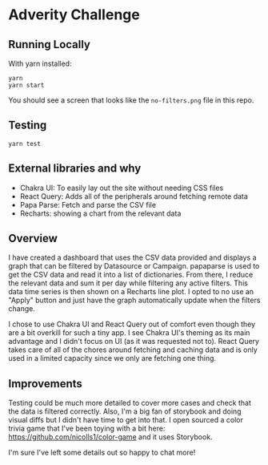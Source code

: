 # Adverity Challenge

## Running Locally

With yarn installed:

```
yarn
yarn start
```

You should see a screen that looks like the `no-filters.png` file in this repo.

## Testing

```
yarn test
```

## External libraries and why

- Chakra UI: To easily lay out the site without needing CSS files
- React Query: Adds all of the peripherals around fetching remote data
- Papa Parse: Fetch and parse the CSV file
- Recharts: showing a chart from the relevant data

## Overview

I have created a dashboard that uses the CSV data provided and displays a graph
that can be filtered by Datasource or Campaign. papaparse is used to get the CSV
data and read it into a list of dictionaries. From there, I reduce the relevant
data and sum it per day while filtering any active filters. This data time
series is then shown on a Recharts line plot. I opted to no use an "Apply"
button and just have the graph automatically update when the filters change.

I chose to use Chakra UI and React Query out of comfort even though they are a
bit overkill for such a tiny app. I see Chakra UI's theming as its main
advantage and I didn't focus on UI (as it was requested not to). React Query
takes care of all of the chores around fetching and caching data and is only
used in a limited capacity since we only are fetching one thing.

## Improvements

Testing could be much more detailed to cover more cases and check that the data
is filtered correctly. Also, I'm a big fan of storybook and doing visual diffs
but I didn't have time to get into that. I open sourced a color trivia game that
I've been toying with a bit here: https://github.com/nicolls1/color-game and it
uses Storybook.

I'm sure I've left some details out so happy to chat more!
